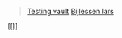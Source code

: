 > [Testing vault](obsidian://open?vault=pane%20relief%20testing&file=Untitled) 
> [Bijlessen lars](obsidian://open?vault=Bijlessen%20Lars&file=middelloodlijn%20en%20bissectrice)
> 
[[]]